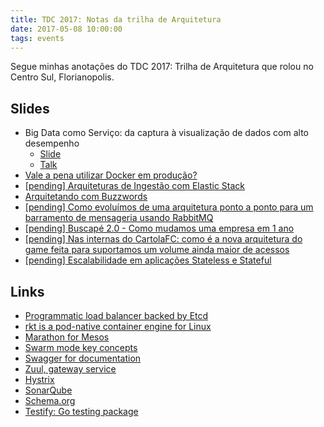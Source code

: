 ```yaml
---
title: TDC 2017: Notas da trilha de Arquitetura
date: 2017-05-08 10:00:00
tags: events
---
```


Segue minhas anotações do TDC 2017: Trilha de Arquitetura que rolou no Centro Sul, Florianopolis.

## Slides

* Big Data como Serviço: da captura à visualização de dados com alto desempenho
    * [Slide](https://pt.slideshare.net/ricardolonga/big-data-como-servio-da-captura-visualizao-de-dados-com-alto-desempenho)
    * [Talk](https://www.eventials.com/Globalcode/quarta-de-manha-tdconline-floripa-2017-stadium/)
* [Vale a pena utilizar Docker em produção?](https://www.slideshare.net/leonardozanivan/tdc-2017-vale-a-pena-utilizar-docker-em-produo)
* [[pending] Arquiteturas de Ingestão com Elastic Stack](#)
* [Arquitetando com Buzzwords](https://www.slideshare.net/fmodos/arquitetando-com-buzzwords)
* [[pending] Como evoluímos de uma arquitetura ponto a ponto para um barramento de mensageria usando RabbitMQ](#)
* [[pending] Buscapé 2.0 - Como mudamos uma empresa em 1 ano](#)
* [[pending] Nas internas do CartolaFC: como é a nova arquitetura do game feita para suportamos um volume ainda maior de acessos](#)
* [[pending] Escalabilidade em aplicações Stateless e Stateful](#)

## Links

* [Programmatic load balancer backed by Etcd](https://github.com/vulcand/vulcand)
* [rkt is a pod-native container engine for Linux](https://github.com/rkt/rkt)
* [Marathon for Mesos](https://mesosphere.github.io/marathon/)
* [Swarm mode key concepts](https://docs.docker.com/engine/swarm/key-concepts/)
* [Swagger for documentation](http://swagger.io/)
* [Zuul, gateway service](https://github.com/Netflix/zuul)
* [Hystrix](https://github.com/Netflix/Hystrix)
* [SonarQube](https://www.sonarqube.org/)
* [Schema.org](http://schema.org/docs/schemas.html)
* [Testify: Go testing package](https://github.com/stretchr/testify)


